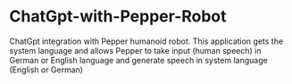 # ChatGpt-with-Pepper-Robot
ChatGpt integration with Pepper humanoid robot. This application gets the system language and allows Pepper to take input (human speech) in German or English language and generate speech in system language (English or German) 
